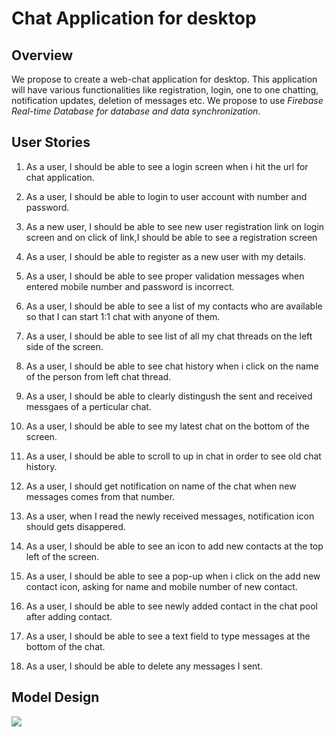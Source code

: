 # Chat Application for desktop

## Overview  
We propose to create a web-chat application for desktop. This application will have various functionalities like registration, login, one to one chatting, notification updates, deletion of messages etc. We propose to use *Firebase Real-time Database for database and data synchronization*.

## User Stories
1) As a user, I should be able to see a login screen when i hit the url for chat application.

2) As a user, I should be able to login to user account with number and password.

3) As a new user, I should be able to see new user registration link on login screen and on click of link,I should be able to see a registration screen

4) As a user, I should be able to register as a new user with my details.

5) As a user, I should be able to see proper validation messages when entered mobile number and password is incorrect.

6) As a user, I should be able to see a list of my contacts who are available so that I can start 1:1 chat with anyone of them. 

7) As a user, I should be able to see list of all my chat threads on the left side of the screen.

8) As a user, I should be able to see chat history when i click on the name of the person from left chat thread.

9) As a user, I should be able to clearly distingush the sent and received messgaes of a perticular chat.

10) As a user, I should be able to see my latest chat on the bottom of the screen.

11) As a user, I should be able to scroll to up in chat in order to see old chat history.

12) As a user, I should get notification on name of the chat when new messages comes from that number.

13) As a user, when I read the newly received messages, notification icon should gets disappered.

14) As a user, I should be able to see an icon to add new contacts at the top left of the screen.

15) As a user, I should be able to see a pop-up when i click on the add new contact icon, asking for name and mobile number of new contact.

16) As a user, I should be able to see newly added contact in the chat pool after adding contact.

17) As a user, I should be able to see a text field to type messages at the bottom of the chat.

18) As a user, I should be able to delete any messages I sent.

## Model Design

<img src="https://github.com/neu-mis-info6150-fall-2018/final-project-thewolfpack/blob/master/Chat_Model_Design.svg" >
